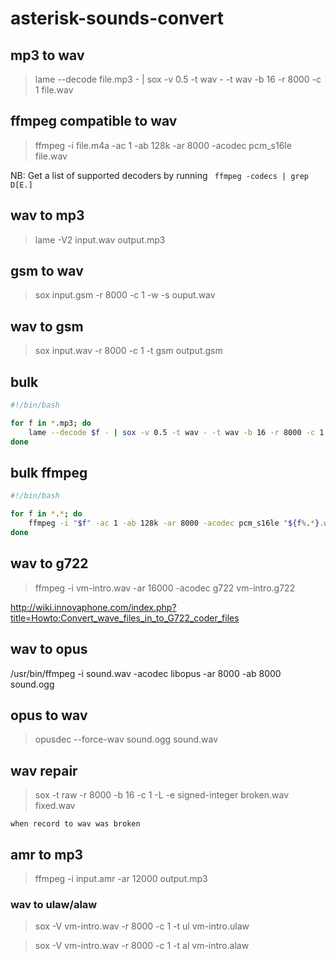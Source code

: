 # asterisk-sounds-convert

## mp3 to wav 

> lame --decode file.mp3 - | sox -v 0.5 -t wav - -t wav -b 16 -r 8000 -c 1 file.wav

## ffmpeg compatible to wav

> ffmpeg -i file.m4a -ac 1 -ab 128k -ar 8000 -acodec pcm_s16le file.wav

NB: Get a list of supported decoders by running ``` ffmpeg -codecs | grep D[E.]```

## wav to mp3

> lame -V2 input.wav output.mp3

## gsm to wav

> sox input.gsm -r 8000 -c 1 -w -s ouput.wav

## wav to gsm

> sox input.wav -r 8000 -c 1 -t gsm output.gsm


## bulk

```bash
#!/bin/bash

for f in *.mp3; do
    lame --decode $f - | sox -v 0.5 -t wav - -t wav -b 16 -r 8000 -c 1 $(basename -s .mp3 $f).wav
done
```

## bulk ffmpeg

```bash
#!/bin/bash

for f in *.*; do 
    ffmpeg -i "$f" -ac 1 -ab 128k -ar 8000 -acodec pcm_s16le "${f%.*}.wav"
done
```

## wav to g722

> ffmpeg -i vm-intro.wav -ar 16000 -acodec g722 vm-intro.g722

http://wiki.innovaphone.com/index.php?title=Howto:Convert_wave_files_in_to_G722_coder_files


## wav to opus

/usr/bin/ffmpeg -i sound.wav -acodec libopus -ar 8000 -ab 8000 sound.ogg 

## opus to wav 

> opusdec --force-wav sound.ogg sound.wav

## wav repair

> sox -t raw -r 8000 -b 16 -c 1 -L -e signed-integer broken.wav fixed.wav


`````
when record to wav was broken
`````

## amr to mp3

> ffmpeg -i input.amr -ar 12000 output.mp3

### wav to ulaw/alaw

> sox -V vm-intro.wav -r 8000 -c 1 -t ul vm-intro.ulaw

> sox -V vm-intro.wav -r 8000 -c 1 -t al vm-intro.alaw
